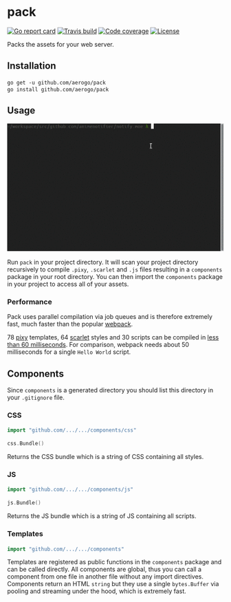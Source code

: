 # pack

[![Go report card][goreportcard-image]][goreportcard-url]
[![Travis build][travis-image]][travis-url]
[![Code coverage][codecov-image]][codecov-url]
[![License][license-image]][license-url]

Packs the assets for your web server.

## Installation

```
go get -u github.com/aerogo/pack
go install github.com/aerogo/pack
```

## Usage

![pack usage](docs/usage.gif)

Run `pack` in your project directory. It will scan your project directory recursively to compile `.pixy`, `.scarlet` and `.js` files resulting in a `components` package in your root directory. You can then import the `components` package in your project to access all of your assets.

### Performance

Pack uses parallel compilation via job queues and is therefore extremely fast, much faster than the popular [webpack](https://github.com/webpack/webpack).

78 [pixy](https://github.com/aerogo/pack) templates, 64 [scarlet](https://github.com/aerogo/scarlet) styles and 30 scripts can be compiled in [less than 60 milliseconds](https://gist.github.com/blitzprog/878ec0dfbcb4e2d7759c4119e004b68c). For comparison, webpack needs about 50 milliseconds for a single `Hello World` script.

## Components

Since `components` is a generated directory you should list this directory in your `.gitignore` file.

### CSS

```go
import "github.com/.../.../components/css"
```

```go
css.Bundle()
```

Returns the CSS bundle which is a string of CSS containing all styles.

### JS

```go
import "github.com/.../.../components/js"
```

```go
js.Bundle()
```

Returns the JS bundle which is a string of JS containing all scripts.

### Templates

```go
import "github.com/.../.../components"
```

Templates are registered as public functions in the `components` package and can be called directly. All components are global, thus you can call a component from one file in another file without any import directives. Components return an HTML `string` but they use a single `bytes.Buffer` via pooling and streaming under the hood, which is extremely fast.

[godoc-image]: https://godoc.org/github.com/aerogo/pack?status.svg
[godoc-url]: https://godoc.org/github.com/aerogo/pack
[goreportcard-image]: https://goreportcard.com/badge/github.com/aerogo/pack
[goreportcard-url]: https://goreportcard.com/report/github.com/aerogo/pack
[travis-image]: https://travis-ci.org/aerogo/pack.svg?branch=master
[travis-url]: https://travis-ci.org/aerogo/pack
[codecov-image]: https://codecov.io/gh/aerogo/pack/branch/master/graph/badge.svg
[codecov-url]: https://codecov.io/gh/aerogo/pack
[license-image]: https://img.shields.io/badge/license-MIT-blue.svg
[license-url]: https://github.com/aerogo/pack/blob/master/LICENSE
